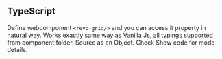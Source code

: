 ## TypeScript

Define webcomponent `<revo-grid/>` and you can access it property in natural way.
Works exactly same way as Vanilla Js, all typings supported from component folder. Source as an Object.
Check Show code for mode details.